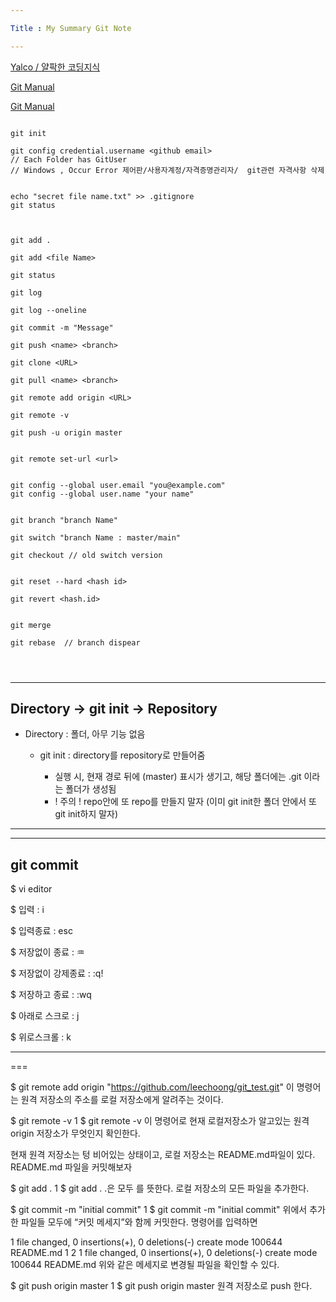 ```yaml
---

Title : My Summary Git Note

---
```


[Yalco / 얄팍한 코딩지식](https://www.yalco.kr/@git-github/1-6/)

[Git Manual](https://heecheolman.tistory.com/55)

[Git Manual](https://sukvvon.tistory.com/43)


```

git init

git config credential.username <github email>
// Each Folder has GitUser
// Windows , Occur Error 제어판/사용자계정/자격증명관리자/  git관련 자격사항 삭제


echo "secret file name.txt" >> .gitignore 
git status



git add .

git add <file Name>

git status

git log 

git log --oneline

git commit -m "Message"

git push <name> <branch>

git clone <URL>

git pull <name> <branch>

git remote add origin <URL>

git remote -v

git push -u origin master


git remote set-url <url>


git config --global user.email "you@example.com"
git config --global user.name "your name"


git branch "branch Name"

git switch "branch Name : master/main"

git checkout // old switch version


git reset --hard <hash id>

git revert <hash.id>


git merge

git rebase  // branch dispear




```
---

## Directory → git init → Repository
* Directory : 폴더, 아무 기능 없음
  * git init : directory를 repository로 만들어줌

    * 실행 시, 현재 경로 뒤에 (master) 표시가 생기고, 해당 폴더에는 .git 이라는 폴더가 생성됨
    * ! 주의 ! repo안에 또 repo를 만들지 말자 (이미 git init한 폴더 안에서 또 git init하지 말자)

---

---
## git commit
$ vi editor

$  입력 : i

$  입력종료 : esc

$  저장없이 종료 : ♒

$  저장없이 강제종료 : :q! 

$  저장하고 종료 :  :wq 

$  아래로 스크로 : j

$   위로스크롤 : k

---









===


	
$ git remote add origin "https://github.com/leechoong/git_test.git"
이 명령어는 원격 저장소의 주소를 로컬 저장소에게 알려주는 것이다.

$ git remote -v
1
$ git remote -v
이 명령어로 현재 로컬저장소가 알고있는 원격 origin 저장소가 무엇인지 확인한다.

현재 원격 저장소는 텅 비어있는 상태이고, 로컬 저장소는 README.md파일이 있다. README.md 파일을 커밋해보자

$ git add .
1
$ git add .
.은 모두 를 뜻한다. 로컬 저장소의 모든 파일을 추가한다.

$ git commit -m "initial commit"
1
$ git commit -m "initial commit"
위에서 추가한 파일들 모두에 “커밋 메세지”와 함께 커밋한다.
명령어를 입력하면

1 file changed, 0 insertions(+), 0 deletions(-)
create mode 100644 README.md
1
2
1 file changed, 0 insertions(+), 0 deletions(-)
create mode 100644 README.md
위와 같은 메세지로 변경될 파일을 확인할 수 있다.

$ git push origin master
1
$ git push origin master
원격 저장소로 push 한다.










